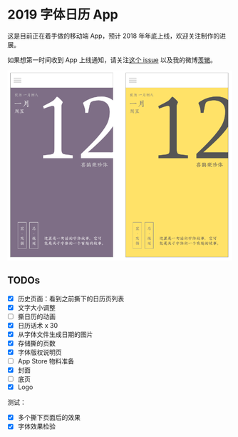 # 2019 字体日历 App

这是目前正在着手做的移动端 App，预计 2018 年年底上线，欢迎关注制作的进展。

如果想第一时间收到 App 上线通知，请关注[这个 issue](https://github.com/Ovilia/2019-typography-calendar/issues/4) 以及我的微博[羡辙](http://weibo.com/plainjane)。

![Design](./design/design.png)

## TODOs

- [x] 历史页面：看到之前撕下的日历页列表
- [x] 文字大小调整
- [ ] 撕日历的动画
- [x] 日历话术 x 30
- [x] 从字体文件生成日期的图片
- [x] 存储撕的页数
- [x] 字体版权说明页
- [ ] App Store 物料准备
- [x] 封面
- [ ] 底页
- [x] Logo

测试：
- [x] 多个撕下页面后的效果
- [x] 字体效果检验

